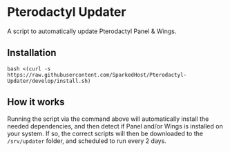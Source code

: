 # Pterodactyl Updater
A script to automatically update Pterodactyl Panel &amp; Wings.

## Installation
`bash <(curl -s https://raw.githubusercontent.com/SparkedHost/Pterodactyl-Updater/develop/install.sh)`

## How it works
Running the script via the command above will automatically install the needed dependencies, and then detect if Panel and/or Wings is installed on your system. If so, the correct scripts will then be downloaded to the `/srv/updater` folder, and scheduled to run every 2 days.
